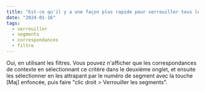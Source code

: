 ```yaml
---
title: "Est-ce qu'il y a une façon plus rapide pour verrouiller tous les segments de la même famille, par exemple toutes les correspondances de contexte ?"
date: "2024-01-16"
tags:
  - verrouiller
  - segments
  - correspondances
  - filtre
---
```


Oui, en utilisant les filtres. Vous pouvez n'afficher que les correspondances de contexte en sélectionnant ce critère dans le deuxième onglet, et ensuite les sélectionner en les attrapant par le numéro de segment avec la touche [Maj] enfoncée, puis faire "clic droit > Verrouiller les segments".

